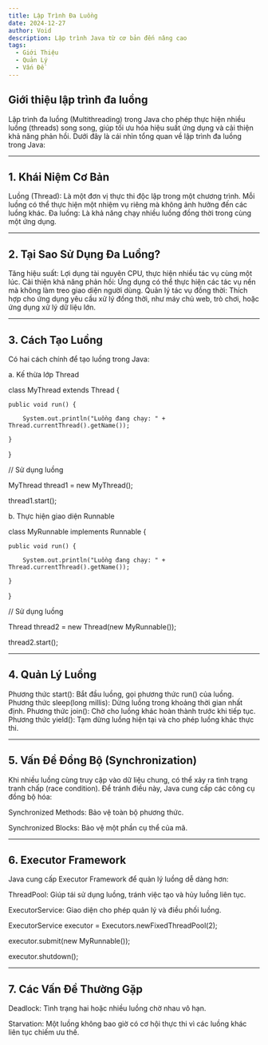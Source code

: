 ```yaml
---
title: Lập Trình Đa Luồng
date: 2024-12-27
author: Void
description: Lập trình Java từ cơ bản đến nâng cao
tags:
  - Giới Thiệu
  - Quản Lý
  - Vấn Đề
---
```


## **Giới thiệu lập trình đa luồng**
Lập trình đa luồng (Multithreading) trong Java cho phép thực hiện nhiều luồng (threads) song song, giúp tối ưu hóa hiệu suất ứng dụng và cải thiện khả năng phản hồi. Dưới đây là cái nhìn tổng quan về lập trình đa luồng trong Java:

---

## **1. Khái Niệm Cơ Bản**
Luồng (Thread): Là một đơn vị thực thi độc lập trong một chương trình. Mỗi luồng có thể thực hiện một nhiệm vụ riêng mà không ảnh hưởng đến các luồng khác.
Đa luồng: Là khả năng chạy nhiều luồng đồng thời trong cùng một ứng dụng.

---

## **2. Tại Sao Sử Dụng Đa Luồng?**
Tăng hiệu suất: Lợi dụng tài nguyên CPU, thực hiện nhiều tác vụ cùng một lúc.
Cải thiện khả năng phản hồi: Ứng dụng có thể thực hiện các tác vụ nền mà không làm treo giao diện người dùng.
Quản lý tác vụ đồng thời: Thích hợp cho ứng dụng yêu cầu xử lý đồng thời, như máy chủ web, trò chơi, hoặc ứng dụng xử lý dữ liệu lớn.

---

## **3. Cách Tạo Luồng**
Có hai cách chính để tạo luồng trong Java:

a. Kế thừa lớp Thread

class MyThread extends Thread {

    public void run() {

        System.out.println("Luồng đang chạy: " + Thread.currentThread().getName());

    }

}

// Sử dụng luồng

MyThread thread1 = new MyThread();

thread1.start();

b. Thực hiện giao diện Runnable

class MyRunnable implements Runnable {

    public void run() {

        System.out.println("Luồng đang chạy: " + Thread.currentThread().getName());

    }

}

// Sử dụng luồng

Thread thread2 = new Thread(new MyRunnable());

thread2.start();

---

## **4. Quản Lý Luồng**
Phương thức start(): Bắt đầu luồng, gọi phương thức run() của luồng.
Phương thức sleep(long millis): Dừng luồng trong khoảng thời gian nhất định.
Phương thức join(): Chờ cho luồng khác hoàn thành trước khi tiếp tục.
Phương thức yield(): Tạm dừng luồng hiện tại và cho phép luồng khác thực thi.

---

## **5. Vấn Đề Đồng Bộ (Synchronization)**
Khi nhiều luồng cùng truy cập vào dữ liệu chung, có thể xảy ra tình trạng tranh chấp (race condition). Để tránh điều này, Java cung cấp các công cụ đồng bộ hóa:

Synchronized Methods: Bảo vệ toàn bộ phương thức.

Synchronized Blocks: Bảo vệ một phần cụ thể của mã.

---

## **6. Executor Framework**
Java cung cấp Executor Framework để quản lý luồng dễ dàng hơn:

ThreadPool: Giúp tái sử dụng luồng, tránh việc tạo và hủy luồng liên tục.

ExecutorService: Giao diện cho phép quản lý và điều phối luồng.

ExecutorService executor = Executors.newFixedThreadPool(2);

executor.submit(new MyRunnable());

executor.shutdown();

---

## **7. Các Vấn Đề Thường Gặp**
Deadlock: Tình trạng hai hoặc nhiều luồng chờ nhau vô hạn.

Starvation: Một luồng không bao giờ có cơ hội thực thi vì các luồng khác liên tục chiếm ưu thế.
